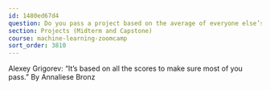 ```yaml
---
id: 1480ed67d4
question: Do you pass a project based on the average of everyone else’s scores or based on the total score you earn?
section: Projects (Midterm and Capstone)
course: machine-learning-zoomcamp
sort_order: 3810
---
```


Alexey Grigorev: “It’s based on all the scores to make sure most of you pass.”                                                   By Annaliese Bronz

